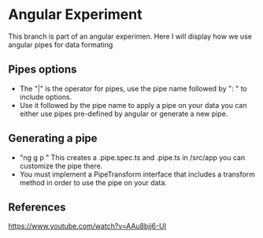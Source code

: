 # Angular Experiment

This branch is part of an angular experimen. Here I will display how we use angular pipes for data formating
## Pipes options
* The "|" is the operator for pipes, use the pipe name followed by ": <name-option>" to include options.
* Use it followed by the pipe name to apply a pipe on your data you can either use pipes pre-defined by angular or generate a new pipe.

## Generating a pipe
* "ng g p <pipe-name>" This creates a .pipe.spec.ts and .pipe.ts in /src/app you can customize the pipe there.
* You must implement a PipeTransform interface that includes a transform method in order to use the pipe on your data.

## References
https://www.youtube.com/watch?v=AAu8bjj6-UI

